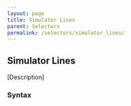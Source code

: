 ```yaml
---
layout: page
title: Simulator Lines
parent: Selectors
permalink: /selectors/simulator_lines/
---
```


## Simulator Lines

[Description]

### Syntax

```js

```

